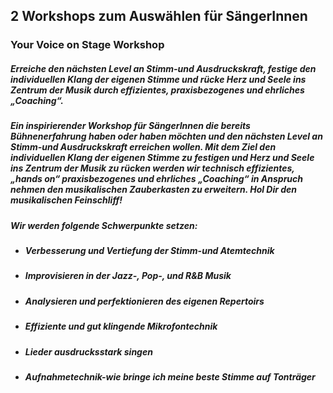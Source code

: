 ## **2 Workshops zum Auswählen für SängerInnen**

### **Your Voice on Stage Workshop**
##### Erreiche den nächsten Level an Stimm-und Ausdruckskraft, festige den individuellen Klang der eigenen Stimme und rücke Herz und Seele ins Zentrum der Musik durch effizientes, praxisbezogenes und ehrliches „Coaching“.
##### Ein inspirierender Workshop für SängerInnen die bereits Bühnenerfahrung haben oder haben möchten und den nächsten Level an Stimm-und Ausdruckskraft erreichen wollen. Mit dem Ziel den individuellen Klang der eigenen Stimme zu festigen und Herz und Seele ins Zentrum der Musik zu rücken werden wir technisch effizientes, „hands on“ praxisbezogenes und ehrliches „Coaching“ in Anspruch nehmen den musikalischen Zauberkasten zu erweitern. Hol Dir den musikalischen Feinschliff!
##### **Wir werden folgende Schwerpunkte setzen:**
* ##### Verbesserung und Vertiefung der Stimm-und Atemtechnik
* ##### Improvisieren in der Jazz-, Pop-, und R&B Musik
* ##### Analysieren und perfektionieren des eigenen Repertoirs
* ##### Effiziente und gut klingende Mikrofontechnik
* ##### Lieder ausdrucksstark singen
* ##### Aufnahmetechnik-wie bringe ich meine beste Stimme auf Tonträger